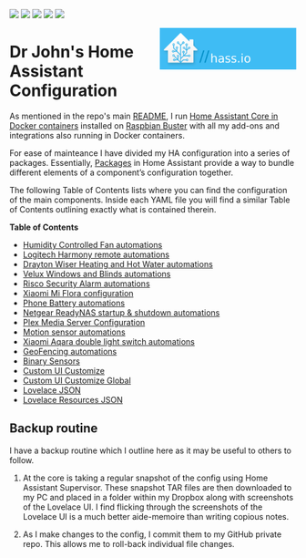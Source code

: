 <p><img src="https://img.shields.io/badge/HA--Version-0.108.3-brightgreen.svg"/>
<img src="https://img.shields.io/badge/Supervisor-217-brightgreen.svg"/>
<img src="https://img.shields.io/badge/AppDaemon4-v0.2.3-5294E2.svg"/>
<img src="https://img.shields.io/badge/deConz-5.3.2-5294E2.svg"/>
<img src="https://img.shields.io/badge/license-MIT-yellow.svg"/>
</p>
<img align=right src="../images/ha/HAlogo.png" width="240" />

# **Dr John's Home Assistant Configuration**

As mentioned in the repo's main [README](../README.md), I run [Home Assistant Core in Docker containers](https://www.home-assistant.io/docs/installation/docker/) installed on [Raspbian Buster](https://www.raspberrypi.org/blog/buster-the-new-version-of-raspbian/) with all my add-ons and integrations also running in Docker containers.

For ease of mainteance I have divided my HA configuration into a series of packages. Essentially, [Packages](https://www.home-assistant.io/docs/configuration/packages/) in Home Assistant provide a way to bundle different elements of a component’s configuration together.  

The following Table of Contents lists where you can find the configuration of the main components.  Inside each YAML file you will find a similar Table of Contents outlining exactly what is contained therein.

**Table of Contents**
* [Humidity Controlled Fan automations](./packages/fan.yaml)
* [Logitech Harmony remote automations](./packages/harmony.yaml)
* [Drayton Wiser Heating and Hot Water automations](./packages/wiser.yaml)
* [Velux Windows and Blinds automations](./packages/velux.yaml)
* [Risco Security Alarm automations](./packages/risco.yaml)
* [Xiaomi Mi Flora configuration](./packages/miflora.yaml)
* [Phone Battery automations](./packages/battery.yaml)
* [Netgear ReadyNAS startup & shutdown automations](./packages/network.yaml)
* [Plex Media Server Configuration](./packages/plex.yaml)
* [Motion sensor automations](./packages/hall.yaml)
* [Xiaomi Aqara double light switch automations](./packages/hall.yaml)
* [GeoFencing automations](./packages/geofencing.yaml)
* [Binary Sensors](./binary_sensors.yaml)
* [Custom UI Customize](./customize.yaml)
* [Custom UI Customize Global](./customize_glob.yaml)
* [Lovelace JSON](./.storage/lovelace)
* [Lovelace Resources JSON](./.storage/lovelace_resources)

## Backup routine
I have a backup routine which I outline here as it may be useful to others to follow.  

1. At the core is taking a regular snapshot of the config using Home Assistant Supervisor. These snapshot TAR files are then downloaded to my PC and placed in a folder within my Dropbox along with screenshots of the Lovelace UI.  I find flicking through the screenshots of the Lovelace UI is a much better aide-memoire than writing copious notes.

2. As I make changes to the config, I commit them to my GitHub private repo. This allows me to roll-back individual file changes.


